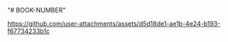"# BOOK-NUMBER" 


https://github.com/user-attachments/assets/d5d18de1-ae1b-4e24-b193-f67734233b1c

